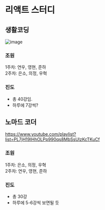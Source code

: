 # 리액트 스터디

## 생활코딩

![image](https://user-images.githubusercontent.com/62606632/102710908-36495e80-42f9-11eb-95c8-5fee29ea927a.png)

### 조원

1주차: 연우, 영현, 준하<br>
2주차: 은소, 의정, 우혁

### 진도

- 총 40강임.
- 하루에 7강씩?

## 노마드 코더
https://www.youtube.com/playlist?list=PL7jH19IHhOLPp990qs8MbSsUlzKcTKuCf

### 조원

1주차: 은소, 의정, 우혁<br>
2주차: 연우, 영현, 준하

### 진도

- 총 30강
- 하루에 5-6강씩 보면될 듯
